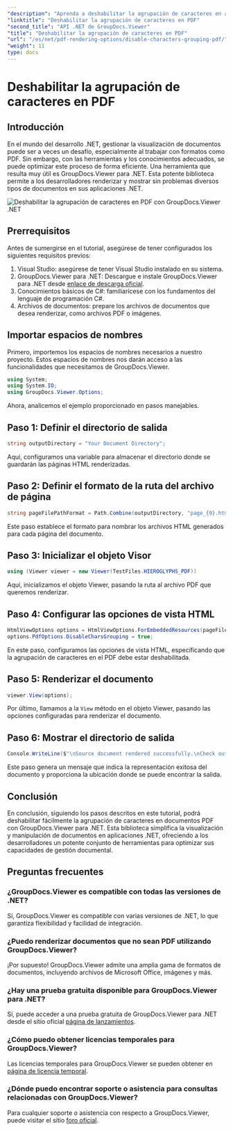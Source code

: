 ```yaml
---
"description": "Aprenda a deshabilitar la agrupación de caracteres en archivos PDF con GroupDocs.Viewer para .NET. Siga nuestro tutorial paso a paso para una representación fluida de documentos."
"linktitle": "Deshabilitar la agrupación de caracteres en PDF"
"second_title": "API .NET de GroupDocs.Viewer"
"title": "Deshabilitar la agrupación de caracteres en PDF"
"url": "/es/net/pdf-rendering-options/disable-characters-grouping-pdf/"
"weight": 11
type: docs
---
```

# Deshabilitar la agrupación de caracteres en PDF

## Introducción
En el mundo del desarrollo .NET, gestionar la visualización de documentos puede ser a veces un desafío, especialmente al trabajar con formatos como PDF. Sin embargo, con las herramientas y los conocimientos adecuados, se puede optimizar este proceso de forma eficiente. Una herramienta que resulta muy útil es GroupDocs.Viewer para .NET. Esta potente biblioteca permite a los desarrolladores renderizar y mostrar sin problemas diversos tipos de documentos en sus aplicaciones .NET.

![Deshabilitar la agrupación de caracteres en PDF con GroupDocs.Viewer .NET](/viewer/pdf-rendering-options/disable-characters-grouping-in-pdf.png)

## Prerrequisitos
Antes de sumergirse en el tutorial, asegúrese de tener configurados los siguientes requisitos previos:
1. Visual Studio: asegúrese de tener Visual Studio instalado en su sistema.
2. GroupDocs.Viewer para .NET: Descargue e instale GroupDocs.Viewer para .NET desde [enlace de descarga oficial](https://releases.groupdocs.com/viewer/net/).
3. Conocimientos básicos de C#: familiarícese con los fundamentos del lenguaje de programación C#.
4. Archivos de documentos: prepare los archivos de documentos que desea renderizar, como archivos PDF o imágenes.

## Importar espacios de nombres
Primero, importemos los espacios de nombres necesarios a nuestro proyecto. Estos espacios de nombres nos darán acceso a las funcionalidades que necesitamos de GroupDocs.Viewer.

```csharp
using System;
using System.IO;
using GroupDocs.Viewer.Options;
```

Ahora, analicemos el ejemplo proporcionado en pasos manejables.
## Paso 1: Definir el directorio de salida
```csharp
string outputDirectory = "Your Document Directory";
```
Aquí, configuramos una variable para almacenar el directorio donde se guardarán las páginas HTML renderizadas.
## Paso 2: Definir el formato de la ruta del archivo de página
```csharp
string pageFilePathFormat = Path.Combine(outputDirectory, "page_{0}.html");
```
Este paso establece el formato para nombrar los archivos HTML generados para cada página del documento.
## Paso 3: Inicializar el objeto Visor
```csharp
using (Viewer viewer = new Viewer(TestFiles.HIEROGLYPHS_PDF))
```
Aquí, inicializamos el objeto Viewer, pasando la ruta al archivo PDF que queremos renderizar.
## Paso 4: Configurar las opciones de vista HTML
```csharp
HtmlViewOptions options = HtmlViewOptions.ForEmbeddedResources(pageFilePathFormat);
options.PdfOptions.DisableCharsGrouping = true;
```
En este paso, configuramos las opciones de vista HTML, especificando que la agrupación de caracteres en el PDF debe estar deshabilitada.
## Paso 5: Renderizar el documento
```csharp
viewer.View(options);
```
Por último, llamamos a la `View` método en el objeto Viewer, pasando las opciones configuradas para renderizar el documento.
## Paso 6: Mostrar el directorio de salida
```csharp
Console.WriteLine($"\nSource document rendered successfully.\nCheck output in {outputDirectory}.");
```
Este paso genera un mensaje que indica la representación exitosa del documento y proporciona la ubicación donde se puede encontrar la salida.

## Conclusión
En conclusión, siguiendo los pasos descritos en este tutorial, podrá deshabilitar fácilmente la agrupación de caracteres en documentos PDF con GroupDocs.Viewer para .NET. Esta biblioteca simplifica la visualización y manipulación de documentos en aplicaciones .NET, ofreciendo a los desarrolladores un potente conjunto de herramientas para optimizar sus capacidades de gestión documental.
## Preguntas frecuentes
### ¿GroupDocs.Viewer es compatible con todas las versiones de .NET?
Sí, GroupDocs.Viewer es compatible con varias versiones de .NET, lo que garantiza flexibilidad y facilidad de integración.
### ¿Puedo renderizar documentos que no sean PDF utilizando GroupDocs.Viewer?
¡Por supuesto! GroupDocs.Viewer admite una amplia gama de formatos de documentos, incluyendo archivos de Microsoft Office, imágenes y más.
### ¿Hay una prueba gratuita disponible para GroupDocs.Viewer para .NET?
Sí, puede acceder a una prueba gratuita de GroupDocs.Viewer para .NET desde el sitio oficial [página de lanzamientos](https://releases.groupdocs.com/).
### ¿Cómo puedo obtener licencias temporales para GroupDocs.Viewer?
Las licencias temporales para GroupDocs.Viewer se pueden obtener en [página de licencia temporal](https://purchase.groupdocs.com/temporary-license/).
### ¿Dónde puedo encontrar soporte o asistencia para consultas relacionadas con GroupDocs.Viewer?
Para cualquier soporte o asistencia con respecto a GroupDocs.Viewer, puede visitar el sitio [foro oficial](https://forum.groupdocs.com/c/viewer/9).